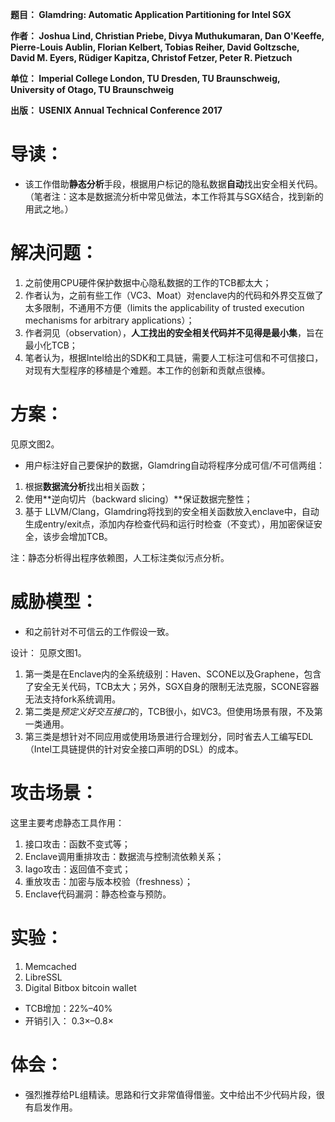 **题目： Glamdring: Automatic Application Partitioning for Intel SGX**

**作者： Joshua Lind, Christian Priebe, Divya Muthukumaran, Dan O'Keeffe, Pierre-Louis Aublin, Florian Kelbert, Tobias Reiher, David Goltzsche, David M. Eyers, Rüdiger Kapitza, Christof Fetzer, Peter R. Pietzuch**

**单位： Imperial College London, TU Dresden, TU Braunschweig, University of Otago, TU Braunschweig**

**出版： USENIX Annual Technical Conference 2017**


# 导读：
* 该工作借助**静态分析**手段，根据用户标记的隐私数据**自动**找出安全相关代码。
（笔者注：这本是数据流分析中常见做法，本工作将其与SGX结合，找到新的用武之地。）


# 解决问题：
1. 之前使用CPU硬件保护数据中心隐私数据的工作的TCB都太大；
2. 作者认为，之前有些工作（VC3、Moat）对enclave内的代码和外界交互做了太多限制，不通用不方便（limits the applicability of trusted execution mechanisms for arbitrary applications）；
3. 作者洞见（observation），**人工找出的安全相关代码并不见得是最小集**，旨在最小化TCB；
4. 笔者认为，根据Intel给出的SDK和工具链，需要人工标注可信和不可信接口，对现有大型程序的移植是个难题。本工作的创新和贡献点很棒。


# 方案：
见原文图2。

* 用户标注好自己要保护的数据，Glamdring自动将程序分成可信/不可信两组：
1. 根据**数据流分析**找出相关函数；
2. 使用**逆向切片（backward slicing）**保证数据完整性；
3. 基于 LLVM/Clang，Glamdring将找到的安全相关函数放入enclave中，自动生成entry/exit点，添加内存检查代码和运行时检查（不变式），用加密保证安全，该步会增加TCB。

注：静态分析得出程序依赖图，人工标注类似污点分析。


# 威胁模型：
* 和之前针对不可信云的工作假设一致。


设计：
见原文图1。

1. 第一类是在Enclave内的全系统级别：Haven、SCONE以及Graphene，包含了安全无关代码，TCB太大；另外，SGX自身的限制无法克服，SCONE容器无法支持fork系统调用。
2. 第二类是*预定义好交互接口*的，TCB很小，如VC3。但使用场景有限，不及第一类通用。
3. 第三类是想针对不同应用或使用场景进行合理划分，同时省去人工编写EDL（Intel工具链提供的针对安全接口声明的DSL）的成本。


# 攻击场景：
这里主要考虑静态工具作用：
1. 接口攻击：函数不变式等；
2. Enclave调用重排攻击：数据流与控制流依赖关系；
3. Iago攻击：返回值不变式；
4. 重放攻击：加密与版本校验（freshness）；
5. Enclave代码漏洞：静态检查与预防。


# 实验：
1. Memcached
2. LibreSSL
3. Digital Bitbox bitcoin wallet
* TCB增加：22%–40%
* 开销引入： 0.3×–0.8×


# 体会：
* 强烈推荐给PL组精读。思路和行文非常值得借鉴。文中给出不少代码片段，很有启发作用。

